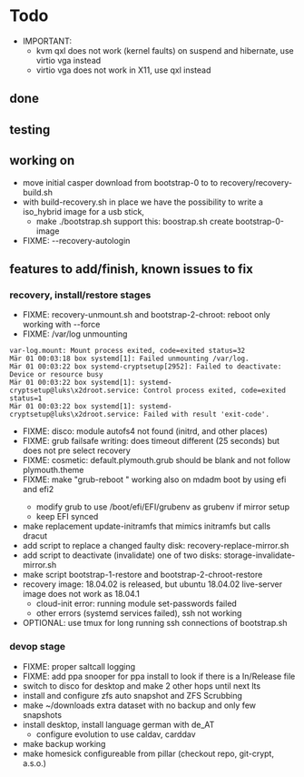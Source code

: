 # Todo

+ IMPORTANT: 
    + kvm qxl does not work (kernel faults) on suspend and hibernate, use virtio vga instead
    + virtio vga does not work in X11, use qxl instead

## done

## testing

## working on
+ move initial casper download from bootstrap-0 to to recovery/recovery-build.sh
+ with build-recovery.sh in place we have the possibility to write a iso_hybrid image for a usb stick,
  + make ./bootstrap.sh support this: boostrap.sh create bootstrap-0-image
+ FIXME: --recovery-autologin

## features to add/finish, known issues to fix

### recovery, install/restore stages
+ FIXME: recovery-unmount.sh and bootstrap-2-chroot: reboot only working with --force
+ FIXME: /var/log unmounting
```
var-log.mount: Mount process exited, code=exited status=32
Mär 01 00:03:18 box systemd[1]: Failed unmounting /var/log.
Mär 01 00:03:22 box systemd-cryptsetup[2952]: Failed to deactivate: Device or resource busy
Mär 01 00:03:22 box systemd[1]: systemd-cryptsetup@luks\x2droot.service: Control process exited, code=exited status=1
Mär 01 00:03:22 box systemd[1]: systemd-cryptsetup@luks\x2droot.service: Failed with result 'exit-code'.
```
+ FIXME: disco: module autofs4 not found (initrd, and other places)
+ FIXME: grub failsafe writing: does timeout different (25 seconds) but does not pre select recovery
+ FIXME: cosmetic: default.plymouth.grub should be blank and not follow plymouth.theme
+ FIXME: make "grub-reboot <entry>" working also on mdadm boot by using efi and efi2
    + modify grub to use /boot/efi/EFI/grubenv as grubenv if mirror setup
    + keep EFI synced
+ make replacement update-initramfs that mimics initramfs but calls dracut
+ add script to replace a changed faulty disk: recovery-replace-mirror.sh
+ add script to deactivate (invalidate) one of two disks: storage-invalidate-mirror.sh
+ make script bootstrap-1-restore and bootstrap-2-chroot-restore
+ recovery image: 18.04.02 is released, but ubuntu 18.04.02 live-server image does not work as 18.04.1
    + cloud-init error: running module set-passwords failed
    + other errors (systemd services failed), ssh not working
+ OPTIONAL: use tmux for long running ssh connections of bootstrap.sh

### devop stage
+ FIXME: proper saltcall logging
+ FIXME: add ppa snooper for ppa install to look if there is a In/Release file
+ switch to disco for desktop and make 2 other hops until next lts
+ install and configure zfs auto snapshot and ZFS Scrubbing
+ make ~/downloads extra dataset with no backup and only few snapshots
+ install desktop, install language german with de_AT
    + configure evolution to use caldav, carddav
+ make backup working
+ make homesick configureable from pillar (checkout repo, git-crypt, a.s.o.)
